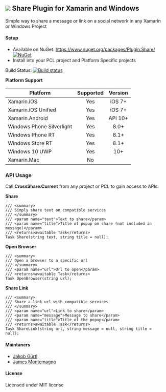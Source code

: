 ﻿## ![](http://refractored.com/images/plugin_share.png) Share Plugin for Xamarin and Windows

Simple way to share a message or link on a social network in any Xamarin or Windows Project

#### Setup
* Available on NuGet: https://www.nuget.org/packages/Plugin.Share/ [![NuGet](https://img.shields.io/nuget/v/Plugin.Share.svg?label=NuGet)](https://www.nuget.org/packages/Share.Plugin/)
* Install into your PCL project and Platform Specific projects

Build Status: [![Build status](https://ci.appveyor.com/api/projects/status/xuonj5weexcjk6g9?svg=true)](https://ci.appveyor.com/project/JamesMontemagno/shareplugin)

**Platform Support**

|Platform|Supported|Version|
| ------------------- | :-----------: | :------------------: |
|Xamarin.iOS|Yes|iOS 7+|
|Xamarin.iOS Unified|Yes|iOS 7+|
|Xamarin.Android|Yes|API 10+|
|Windows Phone Silverlight|Yes|8.0+|
|Windows Phone RT|Yes|8.1+|
|Windows Store RT|Yes|8.1+|
|Windows 10 UWP|Yes|10+|
|Xamarin.Mac|No||
### API Usage

Call **CrossShare.Current** from any project or PCL to gain access to APIs.

**Share**
```
/// <summary>
/// Simply share text on compatible services
/// </summary>
/// <param name="text">Text to share</param>
/// <param name="title">Title of popup on share (not included in message)</param>
/// <returns>awaitable Task</returns>
Task Share(string text, string title = null);
```

**Open Browser**
```
/// <summary>
/// Open a browser to a specific url
/// </summary>
/// <param name="url">Url to open</param>
/// <returns>awaitable Task</returns>
Task OpenBrowser(string url);
```

**Share Link**
```
/// <summary>
/// Share a link url with compatible services
/// </summary>
/// <param name="url">Link to share</param>
/// <param name="message">Message to share</param>
/// <param name="title">Title of the popup</param>
/// <returns>awaitable Task</returns>
Task ShareLink(string url, string message = null, string title = null);
```

#### Maintaners
* [Jakob Gürtl](https://github.com/jguertl)
* [James Montemagno](https://github.com/jamesmontemagno)

#### License
Licensed under MIT license
